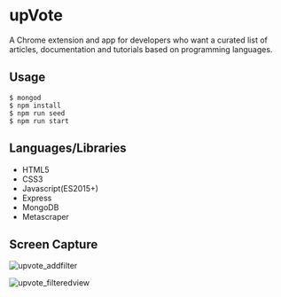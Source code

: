 # upVote
A Chrome extension and app for developers who want a curated list of articles, documentation and tutorials based on programming languages.

## Usage
```
$ mongod
$ npm install
$ npm run seed
$ npm run start
```

## Languages/Libraries
- HTML5
- CSS3
- Javascript(ES2015+)
- Express
- MongoDB
- Metascraper

## Screen Capture
![upvote_addfilter](https://user-images.githubusercontent.com/29240723/31746680-7f0fe738-b41d-11e7-872d-e886d1c63ab5.gif)

![upvote_filteredview](https://user-images.githubusercontent.com/29240723/31792603-71a62364-b4d1-11e7-89d4-cf29ead8f22f.gif)

